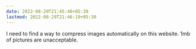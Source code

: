 ```yaml
---
date: 2022-08-29T21:45:40+05:30
lastmod: 2022-08-29T21:46:19+05:30
---
```


I need to find a way to compress images automatically on this website. 1mb of pictures are unacceptable.
